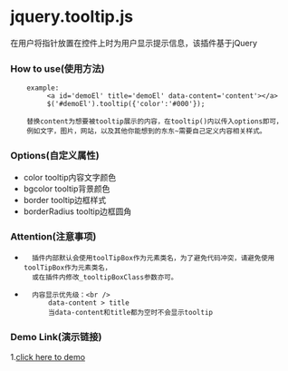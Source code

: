 jquery.tooltip.js
==================================

在用户将指针放置在控件上时为用户显示提示信息，该插件基于jQuery

### How to use(使用方法)

        example:
             <a id='demoEl' title='demoEl' data-content='content'></a>
             $('#demoEl').tooltip({'color':'#000'});

        替换content为想要被tooltip展示的内容，在tooltip()内以传入options即可，
        例如文字，图片，网站，以及其他你能想到的东东~需要自己定义内容相关样式。


### Options(自定义属性)
* color         tooltip内容文字颜色
* bgcolor       tooltip背景颜色
* border        tooltip边框样式
* borderRadius  tooltip边框圆角

### Attention(注意事项)
*       插件内部默认会使用toolTipBox作为元素类名，为了避免代码冲突，请避免使用toolTipBox作为元素类名，
        或在插件内修改_tooltipBoxClass参数亦可。
*       内容显示优先级：<br />
            data-content > title
            当data-content和title都为空时不会显示tooltip

### Demo Link(演示链接)
1.[click here to demo](http://dyh1995.github.io/jquery.tooltip.js/)<br />